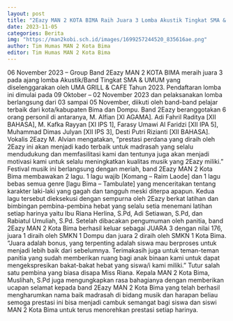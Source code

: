 ```yaml
---
layout: post
title: "2Eazy MAN 2 KOTA BIMA Raih Juara 3 Lomba Akustik Tingkat SMA & Sederajat"
date: 2023-11-05
categories: Berita
img: "https://man2kobi.sch.id/images/1699257244520_835616ae.png"
author: Tim Humas MAN 2 Kota Bima
editor: Tim Humas MAN 2 Kota Bima
---
```



06 November 2023 – Group Band 2Eazy MAN 2 KOTA BIMA meraih juara 3 pada ajang lomba Akustik/Band Tingkat SMA & UMUM yang diselenggarakan oleh UMA GRILL & CAFE Tahun 2023. Pendaftaran lomba ini dimulai pada 09 Oktober – 02 November 2023 dan pelaksanakan lomba berlangsung dari 03 sampai 05 November,  diikuti oleh band-band pelajar terbaik dari kota/kabupaten Bima dan Dompu. 
Band 2Eazy beranggotakan 6 orang personil di antaranya, M. Alfian [XI AGAMA]. Adi Fahril Raditya [XII BAHASA], M. Kafka Rayyan [XI IPS 1], Farasy Umawi Al Faridzi [XII IPA 5], Muhammad Dimas Julyan [XII IPS 3], Desti Putri Rizianti [XII BAHASA]. Vokalis 2Eazy M. Alvian mengatakan, “prestasi perdana yang diraih oleh 2Eazy ini akan menjadi kado terbaik untuk  madrasah yang selalu mendudukung dan memfasilitasi kami dan tentunya juga akan menjadi motivasi kami untuk selalu meningkatkan kualitas musik yang 2Eazy miliki.”
Festival musik ini berlangsung dengan meriah, band 2Eazy MAN 2 Kota Bima membawakan 2 lagu. 1 lagu wajib [Komang – Raim Laode] dan 1 lagu bebas semua genre [lagu Bima – Tambulate] yang menceritakan tentang karakter laki-laki yang gagah dan tangguh meski diterpa apapun. Kedua lagu tersebut dieksekusi dengan sempurna oleh 2Eazy berkat latihan dan bimbingan pembina-pembina hebat yang selalu setia menemani latihan setiap harinya yaitu Ibu Riana Herlina, S.Pd, Adi Setiawan, S.Pd, dan Rabiatul Umuliah, S.Pd.
Setelah dibacakan pengumuman oleh panitia, band 2Eazy MAN 2 Kota Bima berhasil keluar sebagai JUARA 3 dengan nilai 176, juara 1 diraih oleh SMKN 1 Dompu dan juara 2 diraih oleh SMKN 1 Kota Bima. “Juara adalah bonus, yang terpenting adalah siswa mau berproses untuk menjadi lebih baik dari sebelumnya. Terimakasih juga untuk teman-teman panitia yang sudah memberikan ruang bagi anak binaan kami untuk dapat mengekspresikan bakat-bakat hebat yang siswa/i kami miliki.” Tutur salah satu pembina yang biasa disapa Miss Riana.
Kepala MAN 2 Kota Bima, Muslihah, S.Pd juga mengungkapkan rasa bahagianya dengan memberikan ucapan selamat kepada band 2Eazy MAN 2 Kota Bima yang telah berhasil  mengharumkan nama baik madrasah di bidang musik dan harapan beliau semoga prestasi ini bisa menjadi cambuk semangat bagi siswa dan siswi MAN 2 Kota Bima untuk terus menorehkan prestasi setiap harinya.
